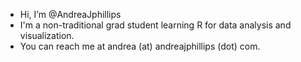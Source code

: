 - Hi, I’m @AndreaJphillips
- I'm a non-traditional grad student learning R for data analysis and visualization.
- You can reach me at andrea (at) andreajphillips (dot) com.

<!---
AndreaJphillips/AndreaJphillips is a ✨ special ✨ repository because its `README.md` (this file) appears on your GitHub profile.
You can click the Preview link to take a look at your changes.
--->
